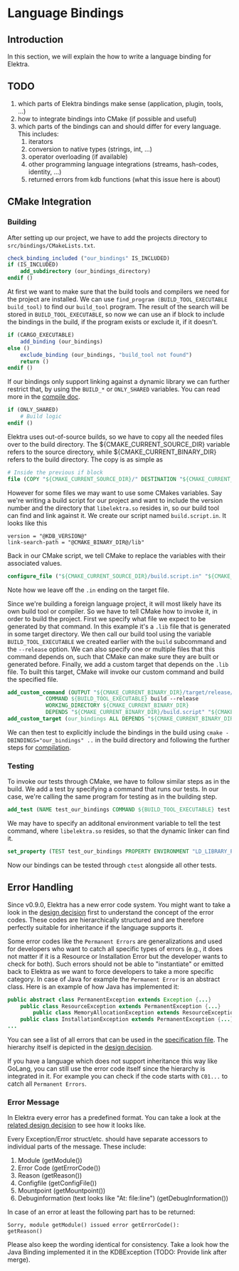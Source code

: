 # Language Bindings

## Introduction

In this section, we will explain the how to write a language binding for Elektra.

## TODO

1. which parts of Elektra bindings make sense (application, plugin, tools, ...)
2. how to integrate bindings into CMake (if possible and useful)
3. which parts of the bindings can and should differ for every language. This includes:
   1. iterators
   2. conversion to native types (strings, int, ...)
   3. operator overloading (if available)
   4. other programming language integrations (streams, hash-codes, identity, ...)
   5. returned errors from kdb functions (what this issue here is about)

## CMake Integration

### Building

After setting up our project, we have to add the projects directory to `src/bindings/CMakeLists.txt`.

```cmake
check_binding_included ("our_bindings" IS_INCLUDED)
if (IS_INCLUDED)
	add_subdirectory (our_bindings_directory)
endif ()
```

At first we want to make sure that the build tools and compilers we need for the project are installed. We can use `find_program (BUILD_TOOL_EXECUTABLE build_tool)` to find our `build_tool` program. The result of the search will be stored in `BUILD_TOOL_EXECUTABLE`, so now we can use an if block to include the bindings in the build, if the program exists or exclude it, if it doesn't.

```cmake
if (CARGO_EXECUTABLE)
    add_binding (our_bindings)
else ()
	exclude_binding (our_bindings, "build_tool not found")
	return ()
endif ()
```

If our bindings only support linking against a dynamic library we can further restrict that, by using the `BUILD_*` or `ONLY_SHARED` variables. You can read more in the [compile doc](../COMPILE.md#bindings).

```cmake
if (ONLY_SHARED)
    # Build logic
endif ()
```

Elektra uses out-of-source builds, so we have to copy all the needed files over to the build directory. The ${CMAKE_CURRENT_SOURCE_DIR} variable refers to the source directory, while ${CMAKE_CURRENT_BINARY_DIR} refers to the build directory. The copy is as simple as

```cmake
# Inside the previous if block
file (COPY "${CMAKE_CURRENT_SOURCE_DIR}/" DESTINATION "${CMAKE_CURRENT_BINARY_DIR}")
```

However for some files we may want to use some CMakes variables. Say we're writing a build script for our project and want to include the version number and the directory that `libelektra.so` resides in, so our build tool can find and link against it. We create our script named `build.script.in`. It looks like this

```
version = "@KDB_VERSION@"
link-search-path = "@CMAKE_BINARY_DIR@/lib"
```

Back in our CMake script, we tell CMake to replace the variables with their associated values.

```cmake
configure_file ("${CMAKE_CURRENT_SOURCE_DIR}/build.script.in" "${CMAKE_CURRENT_BINARY_DIR}/build.script" @ONLY)
```

Note how we leave off the `.in` ending on the target file.

Since we're building a foreign language project, it will most likely have its own build tool or compiler. So we have to tell CMake how to invoke it, in order to build the project. First we specify what file we expect to be generated by that command. In this example it's a `.lib` file that is generated in some target directory. We then call our build tool using the variable `BUILD_TOOL_EXECUTABLE` we created earlier with the `build` subcommand and the `--release` option. We can also specify one or multiple files that this command depends on, such that CMake can make sure they are built or generated before.
Finally, we add a custom target that depends on the `.lib` file. To built this target, CMake will invoke our custom command and build the specified file.

```cmake
add_custom_command (OUTPUT "${CMAKE_CURRENT_BINARY_DIR}/target/release/libelektra.lib"
            COMMAND ${BUILD_TOOL_EXECUTABLE} build --release
            WORKING_DIRECTORY ${CMAKE_CURRENT_BINARY_DIR}
            DEPENDS "${CMAKE_CURRENT_BINARY_DIR}/build.script" "${CMAKE_CURRENT_BINARY_DIR}/other-dependency.file")
add_custom_target (our_bindings ALL DEPENDS "${CMAKE_CURRENT_BINARY_DIR}/target/release/libelektra.lib")
```

We can then test to explicitly include the bindings in the build using `cmake -DBINDINGS="our_bindings" ..` in the build directory and following the further steps for [compilation](../COMPILE.md).

### Testing

To invoke our tests through CMake, we have to follow similar steps as in the build. We add a test by specifying a command that runs our tests. In our case, we're calling the same program for testing as in the building step.

```cmake
add_test (NAME test_our_bindings COMMAND ${BUILD_TOOL_EXECUTABLE} test WORKING_DIRECTORY "${CMAKE_CURRENT_BINARY_DIR}")
```

We may have to specify an additonal environment variable to tell the test command, where `libelektra.so` resides, so that the dynamic linker can find it.

```cmake
set_property (TEST test_our_bindings PROPERTY ENVIRONMENT "LD_LIBRARY_PATH=${CMAKE_BINARY_DIR}/lib")
```

Now our bindings can be tested through `ctest` alongside all other tests.

## Error Handling

Since v0.9.0, Elektra has a new error code system. You might want to take a look in the [design decision](../decisions/error_codes.md)
first to understand the concept of the error codes. These codes are hierarchically structured
and are therefore perfectly suitable for inheritance if the language supports it.

Some error codes like the `Permanent Errors` are generalizations and used for developers who want to catch
all specific types of errors (e.g., it does not matter if it is a Resource or Installation Error but
the developer wants to check for both). Such errors should not be able to "instantiate" or emitted
back to Elektra as we want to force developers to take a more specific category. In case of
Java for example the `Permanent Error` is an abstract class.
Here is an example of how Java has implemented it:

```java
public abstract class PermanentException extends Exception {...}
	public class ResourceException extends PermanentException {...}
		public class MemoryAllocationException extends ResourceException {...}
	public class InstallationException extends PermanentException {...}
...
```

You can see a list of all errors that can be used in the [specification file](../../src/error/specification).
The hierarchy itself is depicted in the [design decision](../decisions/error_codes.md).

If you have a language which does not support inheritance this way like GoLang, you can still use the
error code itself since the hierarchy is integrated in it. For example you can check if the code starts with
`C01...` to catch all `Permanent Errors`.

### Error Message

In Elektra every error has a predefined format. You can take a look at the [related design decision](../decisions/error_message_format.md)
to see how it looks like.

Every Exception/Error struct/etc. should have separate accessors to individual parts of the message.
These include:

1. Module (getModule())
2. Error Code (getErrorCode())
3. Reason (getReason())
4. Configfile (getConfigFile())
5. Mountpoint (getMountpoint())
6. Debuginformation (text looks like "At: file:line") (getDebugInformation())

In case of an error at least the following part has to be returned:

```
Sorry, module getModule() issued error getErrorCode():
getReason()
```

Please also keep the wording identical for consistency.
Take a look how the Java Binding implemented it in the KDBException (TODO: Provide link after merge).
